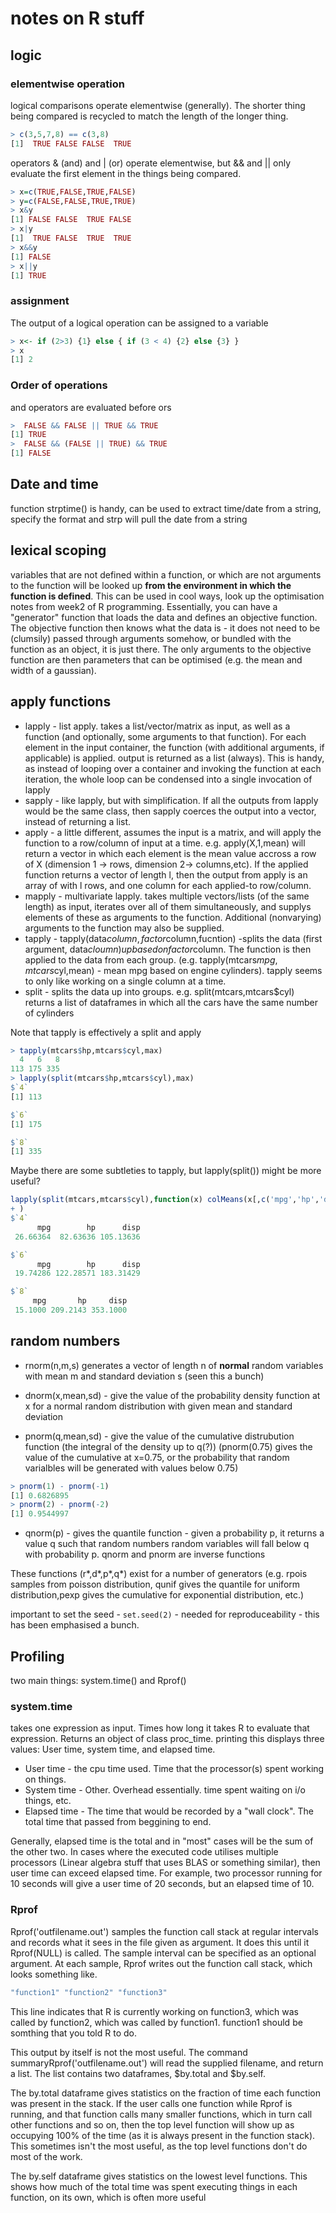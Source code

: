
# notes on R stuff

## logic

### elementwise operation

logical comparisons operate elementwise (generally). The shorter thing being compared is recycled to match the length of the longer thing. 

```R
> c(3,5,7,8) == c(3,8)
[1]  TRUE FALSE FALSE  TRUE
```

operators & (and) and | (or) operate elementwise, but && and || only evaluate the first element in the things being compared.

```R
> x=c(TRUE,FALSE,TRUE,FALSE)
> y=c(FALSE,FALSE,TRUE,TRUE)
> x&y
[1] FALSE FALSE  TRUE FALSE
> x|y
[1]  TRUE FALSE  TRUE  TRUE
> x&&y
[1] FALSE
> x||y
[1] TRUE
```

### assignment
The output of a logical operation can be assigned to a variable
```R
> x<- if (2>3) {1} else { if (3 < 4) {2} else {3} }
> x
[1] 2
```

### Order of operations

and operators are evaluated before ors

```R
>  FALSE && FALSE || TRUE && TRUE
[1] TRUE
>  FALSE && (FALSE || TRUE) && TRUE
[1] FALSE
```
## Date and time

function strptime() is handy, can be used to extract time/date from a string, specify the format and strp will pull the date from a string

## lexical scoping

variables that are not defined within a function, or which are not arguments to the function will be looked up **from the environment in which the function is defined**. 
This can be used in cool ways, look up the optimisation notes from week2 of R programming.
Essentially, you can have a "generator" function that loads the data and defines an objective function. The objective function then knows what the data is - it does not need to be (clumsily) passed through arguments somehow, or bundled with the function as an object, it is just there. The only arguments to the objective function are then parameters that can be optimised (e.g. the mean and width of a gaussian).

## apply functions
- lapply - list apply. takes a list/vector/matrix as input, as well as a function (and optionally, some arguments to that function). For each element in the input container, the function (with additional arguments, if applicable) is applied. output is returned as a list (always). This is handy, as instead of looping over a container and invoking the function at each iteration, the whole loop can be condensed into a single invocation of lapply
- sapply - like lapply, but with simplification. If all the outputs from lapply would be the same class, then sapply coerces the output into a vector, instead of returning a list. 
- apply - a little different, assumes the input is a matrix, and will apply the function to a row/column of input at a time. e.g. apply(X,1,mean) will return a vector in which each element is the mean value accross a row of X (dimension 1 -> rows, dimension 2-> columns,etc). If the applied function returns a vector of length l, then the output from apply is an array of with l rows, and one column for each applied-to row/column.
- mapply - multivariate lapply. takes multiple vectors/lists (of the same length) as input, iterates over all of them simultaneously, and supplys elements of these as arguments to the function. Additional (nonvarying) arguments to the function may also be supplied.
 - tapply - tapply(data$column,factor$column,fucntion) -splits the data (first argument, data$cloumn) up based on factor$column. The function is then applied to the data from each group. (e.g. tapply(mtcars$mpg,mtcars$cyl,mean) - mean mpg based on engine cylinders). tapply seems to only like working on a single column at a time.
 - split - splits the data up into groups. e.g. split(mtcars,mtcars$cyl) returns a list of dataframes in which all the cars have the same number of cylinders 
 
 Note that tapply is effectively a split and apply
 ```R
 > tapply(mtcars$hp,mtcars$cyl,max)
   4   6   8 
 113 175 335
 > lapply(split(mtcars$hp,mtcars$cyl),max)
 $`4`
 [1] 113

 $`6`
 [1] 175

 $`8`
 [1] 335
 
 ```
 Maybe there are some subtleties to tapply, but lapply(split()) might be more useful?
 ```R
 lapply(split(mtcars,mtcars$cyl),function(x) colMeans(x[,c('mpg','hp','disp')]) 
 + )
 $`4`
       mpg        hp      disp 
  26.66364  82.63636 105.13636 

 $`6`
       mpg        hp      disp 
  19.74286 122.28571 183.31429 

 $`8`
      mpg       hp     disp 
  15.1000 209.2143 353.1000
 
 ```
 
## random numbers
 
 
 -  rnorm(n,m,s) generates a vector of length n of **normal** random variables with mean m and standard deviation s (seen this a bunch)
 
 - dnorm(x,mean,sd) - give the value of the probability density function at x for a normal random distribution with given mean and standard deviation
 - pnorm(q,mean,sd) - give the value of the cumulative distrubution function (the integral of the density up to q(?)) (pnorm(0.75) gives the value of the cumulative at x=0.75, or the probability that random varialbles will be generated with values below 0.75)
 ```R
 > pnorm(1) - pnorm(-1)
 [1] 0.6826895
 > pnorm(2) - pnorm(-2)
 [1] 0.9544997
 ```
 - qnorm(p) - gives the quantile function - given a probability p, it returns a value q such that random numbers random variables will fall below q with probability p. qnorm and pnorm are inverse functions

These functions (r*,d*,p*,q*) exist for a number of generators (e.g. rpois samples from poisson distribution, qunif gives the quantile for uniform distribution,pexp gives the cumulative for exponential distribution, etc.)

important to set the seed - ```set.seed(2)``` - needed for reproduceability - this has been emphasised a bunch.

## Profiling

two main things: system.time() and Rprof()
### system.time
takes one expression as input. Times how long it takes R to evaluate that expression.
Returns an object of class proc_time. printing this displays three values: User time, system time, and elapsed time.
- User time - the cpu time used. Time that the processor(s) spent working on things.
- System time - Other. Overhead essentially. time spent waiting on i/o things, etc.
- Elapsed time - The time that would be recorded by a "wall clock". The total time that passed from beggining to end.

Generally, elapsed time is the total and in "most" cases will be the sum of the other two.  In cases where the executed code utilises multiple processors (Linear algebra stuff that uses BLAS or something similar), then user time can exceed elapsed time. For example, two processor running for 10 seconds will give a user time of 20 seconds, but an elapsed time of 10.

### Rprof
Rprof('outfilename.out') samples the function call stack at regular intervals and records what it sees in the file given as argument. It does this until it Rprof(NULL) is called. The sample interval can be specified as an optional argument. At each sample, Rprof writes out the function call stack, which looks something like.
```R
"function1" "function2" "function3"
```
This line indicates that R is currently working on function3, which was called by function2, which was called by function1. function1 should be somthing that you told R to do. 

This output by itself is not the most useful. The command summaryRprof('outfilename.out') will read the supplied filename, and return a list. The list contains two dataframes, $by.total and $by.self. 

The by.total dataframe gives statistics on the fraction of time each function was present in the stack. If the user calls one function while Rprof is running, and that function calls many smaller functions, which in turn call other functions and so on, then the top level function will show up as occupying 100% of the time (as it is always present in the function stack). This sometimes isn't the most useful, as the top level functions don't do most of the work.

The by.self dataframe gives statistics on the lowest level functions. This shows how much of the total time was spent executing things in each function, on its own, which is often more useful




 




